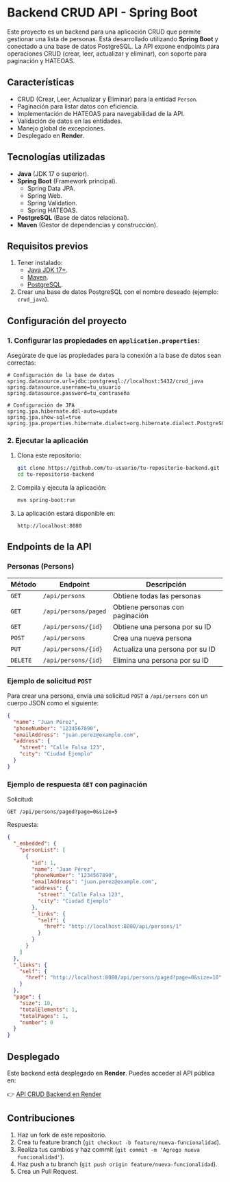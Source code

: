 # Backend CRUD API - Spring Boot

Este proyecto es un backend para una aplicación CRUD que permite gestionar una lista de personas. Está desarrollado utilizando **Spring Boot** y conectado a una base de datos PostgreSQL. La API expone endpoints para operaciones CRUD (crear, leer, actualizar y eliminar), con soporte para paginación y HATEOAS.

## Características

- CRUD (Crear, Leer, Actualizar y Eliminar) para la entidad `Person`.
- Paginación para listar datos con eficiencia.
- Implementación de HATEOAS para navegabilidad de la API.
- Validación de datos en las entidades.
- Manejo global de excepciones.
- Desplegado en **Render**.

## Tecnologías utilizadas

- **Java** (JDK 17 o superior).
- **Spring Boot** (Framework principal).
  - Spring Data JPA.
  - Spring Web.
  - Spring Validation.
  - Spring HATEOAS.
- **PostgreSQL** (Base de datos relacional).
- **Maven** (Gestor de dependencias y construcción).

## Requisitos previos

1. Tener instalado:
   - [Java JDK 17+](https://www.oracle.com/java/technologies/javase-jdk17-downloads.html).
   - [Maven](https://maven.apache.org/download.cgi).
   - [PostgreSQL](https://www.postgresql.org/download/).
2. Crear una base de datos PostgreSQL con el nombre deseado (ejemplo: `crud_java`).

## Configuración del proyecto

### 1. Configurar las propiedades en `application.properties`:

Asegúrate de que las propiedades para la conexión a la base de datos sean correctas:

```properties
# Configuración de la base de datos
spring.datasource.url=jdbc:postgresql://localhost:5432/crud_java
spring.datasource.username=tu_usuario
spring.datasource.password=tu_contraseña

# Configuración de JPA
spring.jpa.hibernate.ddl-auto=update
spring.jpa.show-sql=true
spring.jpa.properties.hibernate.dialect=org.hibernate.dialect.PostgreSQLDialect
```

### 2. Ejecutar la aplicación

1. Clona este repositorio:
   ```bash
   git clone https://github.com/tu-usuario/tu-repositorio-backend.git
   cd tu-repositorio-backend
   ```

2. Compila y ejecuta la aplicación:
   ```bash
   mvn spring-boot:run
   ```

3. La aplicación estará disponible en:
   ```
   http://localhost:8080
   ```

## Endpoints de la API

### Personas (Persons)

| Método | Endpoint                  | Descripción                         |
|--------|---------------------------|-------------------------------------|
| `GET`  | `/api/persons`            | Obtiene todas las personas          |
| `GET`  | `/api/persons/paged`      | Obtiene personas con paginación     |
| `GET`  | `/api/persons/{id}`       | Obtiene una persona por su ID       |
| `POST` | `/api/persons`            | Crea una nueva persona              |
| `PUT`  | `/api/persons/{id}`       | Actualiza una persona por su ID     |
| `DELETE` | `/api/persons/{id}`     | Elimina una persona por su ID       |

### Ejemplo de solicitud `POST`

Para crear una persona, envía una solicitud `POST` a `/api/persons` con un cuerpo JSON como el siguiente:

```json
{
  "name": "Juan Pérez",
  "phoneNumber": "1234567890",
  "emailAddress": "juan.perez@example.com",
  "address": {
    "street": "Calle Falsa 123",
    "city": "Ciudad Ejemplo"
  }
}
```

### Ejemplo de respuesta `GET` con paginación

Solicitud:
```
GET /api/persons/paged?page=0&size=5
```

Respuesta:
```json
{
  "_embedded": {
    "personList": [
      {
        "id": 1,
        "name": "Juan Pérez",
        "phoneNumber": "1234567890",
        "emailAddress": "juan.perez@example.com",
        "address": {
          "street": "Calle Falsa 123",
          "city": "Ciudad Ejemplo"
        },
        "_links": {
          "self": {
            "href": "http://localhost:8080/api/persons/1"
          }
        }
      }
    ]
  },
  "_links": {
    "self": {
      "href": "http://localhost:8080/api/persons/paged?page=0&size=10"
    }
  },
  "page": {
    "size": 10,
    "totalElements": 1,
    "totalPages": 1,
    "number": 0
  }
}
```

## Desplegado

Este backend está desplegado en **Render**. Puedes acceder al API pública en:

👉 [API CRUD Backend en Render](https://springboot-crud-x14q.onrender.com/)

## Contribuciones

1. Haz un fork de este repositorio.
2. Crea tu feature branch (`git checkout -b feature/nueva-funcionalidad`).
3. Realiza tus cambios y haz commit (`git commit -m 'Agrego nueva funcionalidad'`).
4. Haz push a tu branch (`git push origin feature/nueva-funcionalidad`).
5. Crea un Pull Request.
